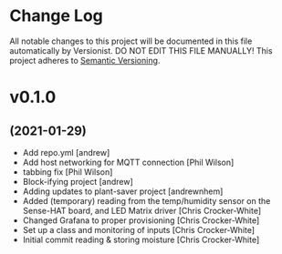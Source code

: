 # Change Log

All notable changes to this project will be documented in this file
automatically by Versionist. DO NOT EDIT THIS FILE MANUALLY!
This project adheres to [Semantic Versioning](http://semver.org/).

# v0.1.0
## (2021-01-29)

* Add repo.yml [andrew]
* Add host networking for MQTT connection [Phil Wilson]
* tabbing fix [Phil Wilson]
* Block-ifying project [andrew]
* Adding updates to plant-saver project [andrewnhem]
* Added (temporary) reading from the temp/humidity sensor on the Sense-HAT board, and LED Matrix driver [Chris Crocker-White]
* Changed Grafana to proper provisioning [Chris Crocker-White]
* Set up a class and monitoring of inputs [Chris Crocker-White]
* Initial commit reading & storing moisture [Chris Crocker-White]
